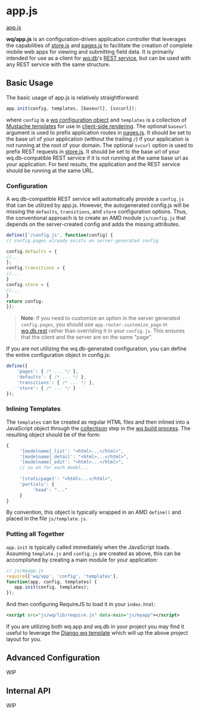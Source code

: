app.js
======

[app.js]

**wq/app.js** is an configuration-driven application controller that leverages the capabilities of [store.js] and [pages.js] to facilitate the creation of complete mobile web apps for viewing and submitting field data.  It is primarily intended for use as a client for [wq.db]'s [REST service], but can be used with any REST service with the same structure.

## Basic Usage

The basic usage of app.js is relatively straightforward:
```javascript
app.init(config, templates, [baseurl], [svcurl]);
```
where `config` is a [wq configuration object] and `templates` is a collection of [Mustache templates] for use in [client-side rendering].  The optional `baseurl` argument is used to prefix application routes in [pages.js].  It should be set to the base url of your application (without the trailing `/`) if your application is not running at the root of your domain.  The optional `svcurl` option is used to prefix REST requests in [store.js].  It should be set to the base url of your wq.db-compatible REST service if it is not running at the same base url as your application.  For best results, the application and the REST service should be running at the same URL.

### Configuration
A wq.db-compatible REST service will automatically provide a  `config.js` that can be utilized by app.js.  However, the autogenerated config.js will be missing the `defaults`, `transitions`, and `store` configuration options.  Thus, the conventional approach is to create an AMD module `js/config.js` that depends on the server-created config and adds the missing attributes.

```javascript
define(['/config.js', function(config) {
// config.pages already exists on server-generated config

config.defaults = {
//...
};
config.transitions = {
//...
}
config.store = {
//...
}
return config;
});
```

> **Note**: If you need to customize an option in the server generated `config.pages`, you should use `app.router.customize_page` in [wq.db.rest] rather than overriding it in your `config.js`.  This ensures that the client and the server are on the same "page".


If you are not utilizing the wq.db-generated configuration, you can define the entire configuration object in config.js:

```javascript
define({
    'pages': { /* ... */ },
    'defaults': { /* ... */ },
    'transitions': { /* ... */ },
    'store': { /* ... */ }
});
```

### Inlining Templates
The `templates` can be created as regular HTML files and then inlined into a JavaScript object through the [collectjson] step in the [wq build process].  The resulting object should be of the form:

```javascript
{
     '[modelname]_list': "<html>...</html>",
     '[modelname]_detail': "<html>...</html>",
     '[modelname]_edit': "<html>...</html>",
     // so on for each model...
     
     '[staticpage]': "<html>...</html>",
     'partials': {
          'head': "..."
     }
}
```
By convention, this object is typically wrapped in an AMD `define()` and placed in the file `js/template.js`.

### Putting all Together

`app.init` is typically called immediately when the JavaScript loads.  Assuming `template.js` and `config.js` are created as above, this can be accomplished by creating a main module for your application:

```javascript
// js/myapp.js
require(['wq/app', 'config', 'templates'],
function(app, config, templates) {
   app.init(config, templates);
});
```
And then configuring RequireJS to load it in your `index.html`:
```xml
<script src="js/wq/lib/require.js" data-main="js/myapp"></script>
```

If you are utilizing both wq.app and wq.db in your project you may find it useful to leverage the [Django wq template] which will up the above project layout for you.

## Advanced Configuration
WIP

## Internal API
WIP

[app.js]: https://github.com/wq/wq.app/blob/master/js/wq/app.js
[store.js]: http://wq.io/docs/store.js
[pages.js]: http://wq.io/docs/pages.js
[wq.db]: http://wq.io/wq.db
[REST service]: http://wq.io/docs/rest
[wq.db.rest]: http://wq.io/docs/rest
[wq configuration object]: http://wq.io/docs/config
[client-side rendering]: http://wq.io/docs/web-app
[Mustache templates]: http://wq.io/docs/templates
[collectjson]: http://wq.io/docs/collectjson
[wq build process]: http://wq.io/docs/build
[Django wq template]: https://github.com/wq/django-wq-template
